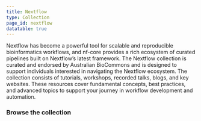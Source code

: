 ```yaml
---
title: Nextflow
type: Collection
page_id: nextflow
datatable: true
---
```


Nextflow has become a powerful tool for scalable and reproducible bioinformatics workflows, and nf-core provides a rich ecosystem of curated pipelines built on Nextflow’s latest framework.
The Nextflow collection is curated and endorsed by Australian BioCommons and is designed to support individuals interested in navigating the Nextflow ecosystem. The collection consists of tutorials, workshops, recorded talks, blogs, and key websites. These resources cover fundamental concepts, best practices, and advanced topics to support your journey in workflow development and automation.

### Browse the collection
